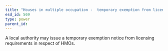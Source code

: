 ```yaml
---
title: "Houses in multiple occupation -  temporary exemption from licensing requirements"
esd_id: 569
type: power
parent_id:  
---
```


A local authority may issue a temporary exemption notice from licensing requirements in respect of HMOs.

